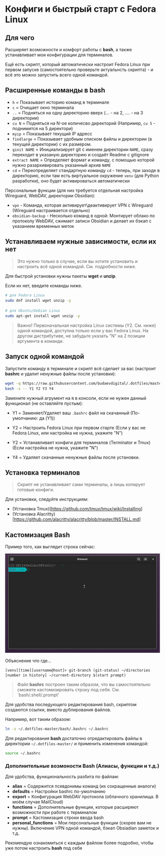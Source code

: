 # Конфиги и быстрый старт с Fedora Linux

## Для чего

Расширяет возможности и комфорт работы с **bash**, а также устанавливает мои конфигурации для терминалов.

Ещё есть скрипт, который автоматически настроит Fedora Linux при первом запуске (самостоятельно проверьте актуальнсть скрипта) - и всё это можно запустить всего одной командой.

## Расширенные команды в bash

- `h` = Показывает историю команд в терминале
- `с` = Очищает окно терминала
- `..` = Подняться на одну директорию вверх (... - на 2, .... - на 3 директории)
- `cu N` = Подняться на N-ое количесво директорий (Например, `cu 5` - поднимится на 5 директори)
- `myip` = Показывает текущий IP адресс
- `findlarge` = Показывает удобным списком файлы и директории (в текущей директории) с их размером.
- `ginit NAME` = Инициализирует git с именем директории `NAME`, сразу переходит в указаную директорию и создаёт Readme с gitignore
- `extract NAME` = Определяет формат и команду, с помощью которой нужно разархивировать указанный архив `NAME`
- `cd` = Переопределяет стандартную команду `cd` - теперь, при заходе в директорию, если там есть виртуальное окружение `venv` (для Python разработки), оно будет активироваться автоматически

Персональные функции (для них требуется отдельная настройка Wireguard, WebDAV, директории Obsidian):

- `vpn` - Команда, которая активирует\деактивирует VPN с Wireguard (Wireguard настраивается отдельно)
- `obsidian-backup` - Несколько команд в одной: Монтирует облако по протоколу WebDAV, сжимает записи Obsidian и делает их бэкап с указанием временных меток

## Устанавливаем нужные зависимости, если их нет

> Это нужно только в случае, если вы хотите установить и настроить всё одной командой. См. подробности ниже.

Для быстрой установки нужны пакеты **wget** и **unzip**.

Если их нет, введите команды ниже.

```bash
# для Fedora Linux
sudo dnf install wget unzip -y

# для Ubuntu/Debian Linux
sudo apt-get install wget unzip -y
```

> Важно! Первоначальная настройка Linux системы (Y2. См. ниже) одной командой, доступна только если у вас Fedora Linux. На другом дистрибутиве, не забудьте указать "N" на 2 позиции аргумента в команде.

## Запуск одной командой

Запустите команду в терминале и скрипт всё сделает за вас (настроит **bashrc** и удалит ненужные файлы после установки):

```bash
wget -q https://raw.githubusercontent.com/budaevdigital/.dotfiles/master/install-bashrc.sh -O - | \
bash -s -- Y1 Y2 Y3 Y4

```

Замените нужный агрумент на `N` в консоли, если не нужен данный функционал (не оставляйте пустым):

- Y1 = Заменяет/Удаляет ваш `.bashrс` файл на скачанный (По-умолчанию: да (Y1))

- Y2 = Настроить Fedora Linux при первом старте (Если у вас не Fedora Linux, или настройка не нужна, укажите "N")

- Y2 = Устанавливает конфиги для терминалов (Terminator и Tmux) (Если настройка не нужна, укажите "N")

- Y4 = Удаляет скачанные ненужные файлы после установки.


## Установка терминалов

> Скрипт не устанавливает сами терминалы, а лишь копирует готовые конфиги.

Для установки, следуйте инструкциям:
- (Установка Tmux)[https://github.com/tmux/tmux/wiki/Installing]
- (Установка Alacritty)[https://github.com/alacritty/alacritty/blob/master/INSTALL.md]


## Кастомизация Bash

Пример того, как выглядит строка сейчас:

![Bash Promt](_assets/screencast2.gif)

Объяснение что где...

```text
[venv][time][username@host]> git-branch (git-status) ~/directories
[number in history] ~/current-directory $(start prompt)
```

> Файл **bashrc** построен таким образом, что вы самостоятельно сможете кастомизировать строку под себя. См. `bash/.shell/.prompt'

Для удобства последующего редактирования bash, скриптом создаются ссылки, вместо дублирования файлов.

Например, вот таким образом:

```bash
ln -s ~/.dotfiles-master/bash/.bashrc ~/.bashrc
```

Для редактирования **bash** достаточно отредактировать файлы в директории `~/.dotfiles-master/` и применить изменения командой:

```bash
source ~/.bashrc
```

### Дополнительные возмоности Bash (Алиасы, функции и т.д.)

Для удобства, функциональность разбита по файлам:

- **alias** = Содержится псевдонимы команд (их сокращенные аналоги)
- **defaults** = Настройки bashrc по-умолчанию
- **export** = Конфигурация WebDAV протокола (облачного хранилища. В моём случае MailCloud)
- **functions** = Дополнительные функции, которые расширяют возможности при работе с терминалом
- **prompt** = Кастомизация строки ввода bash
- **personal_functions** = Мои персональные функции (скорее вам не нужны). Включение VPN одной командой, бэкап Obsiadian заметок и т.д.

Рекомендую ознакомиться с каждым файлом более подробно, чтобы уже потом настроить **bash** под себя


